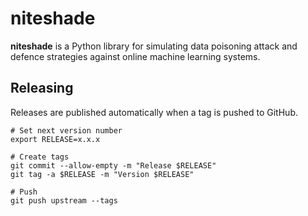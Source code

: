 niteshade
=========

**niteshade** is a Python library for simulating data poisoning attack and 
defence strategies against online machine learning systems.

Releasing
---------

Releases are published automatically when a tag is pushed to GitHub.

    # Set next version number
    export RELEASE=x.x.x

    # Create tags
    git commit --allow-empty -m "Release $RELEASE"
    git tag -a $RELEASE -m "Version $RELEASE"

    # Push
    git push upstream --tags